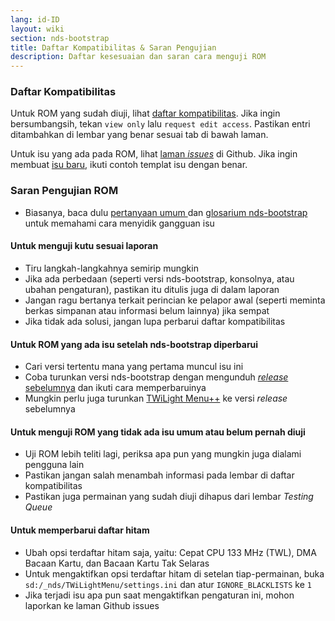 ```yaml
---
lang: id-ID
layout: wiki
section: nds-bootstrap
title: Daftar Kompatibilitas & Saran Pengujian
description: Daftar kesesuaian dan saran cara menguji ROM
---
```


### Daftar Kompatibilitas
Untuk ROM yang sudah diuji, lihat [daftar kompatibilitas](https://docs.google.com/spreadsheets/d/1LRTkXOUXraTMjg1eedz_f7b5jiuyMv2x6e_jY_nyHSc/). Jika ingin bersumbangsih, tekan `view only` lalu `request edit access`. Pastikan entri ditambahkan di lembar yang benar sesuai tab di bawah laman.

Untuk isu yang ada pada ROM, lihat [laman *issues*](https://github.com/DS-Homebrew/nds-bootstrap/issues) di Github. Jika ingin membuat [isu baru](https://github.com/DS-Homebrew/nds-bootstrap/issues/new), ikuti contoh templat isu dengan benar.

### Saran Pengujian ROM
- Biasanya, baca dulu [pertanyaan umum ](https://wiki.ds-homebrew.com/id-ID/nds-bootstrap/faq) dan [glosarium nds-bootstrap](https://wiki.ds-homebrew.com/nds-bootstrap/glossary) untuk memahami cara menyidik gangguan isu

#### Untuk menguji kutu sesuai laporan
- Tiru langkah-langkahnya semirip mungkin
- Jika ada perbedaan (seperti versi nds-bootstrap, konsolnya, atau ubahan pengaturan), pastikan itu ditulis juga di dalam laporan
- Jangan ragu bertanya terkait perincian ke pelapor awal (seperti meminta berkas simpanan atau informasi belum lainnya) jika sempat
- Jika tidak ada solusi, jangan lupa perbarui daftar kompatibilitas

#### Untuk ROM yang ada isu setelah nds-bootstrap diperbarui
- Cari versi tertentu mana yang pertama muncul isu ini
- Coba turunkan versi nds-bootstrap dengan mengunduh [*release* sebelumnya](https://github.com/DS-Homebrew/nds-bootstrap/releases) dan ikuti cara memperbaruinya
- Mungkin perlu juga turunkan [TWiLight Menu++](https://github.com/DS-Homebrew/TWiLightMenu/releases) ke versi *release* sebelumnya

#### Untuk menguji ROM yang tidak ada isu umum atau belum pernah diuji
- Uji ROM lebih teliti lagi, periksa apa pun yang mungkin juga dialami pengguna lain
- Pastikan jangan salah menambah informasi pada lembar di daftar kompatibilitas
- Pastikan juga permainan yang sudah diuji dihapus dari lembar *Testing Queue*

#### Untuk memperbarui daftar hitam
- Ubah opsi terdaftar hitam saja, yaitu: Cepat CPU 133 MHz (TWL), DMA Bacaan Kartu, dan Bacaan Kartu Tak Selaras
- Untuk mengaktifkan opsi terdaftar hitam di setelan tiap-permainan, buka `sd:/_nds/TWiLightMenu/settings.ini` dan atur `IGNORE_BLACKLISTS` ke `1`
- Jika terjadi isu apa pun saat mengaktifkan pengaturan ini, mohon laporkan ke laman Github issues 

